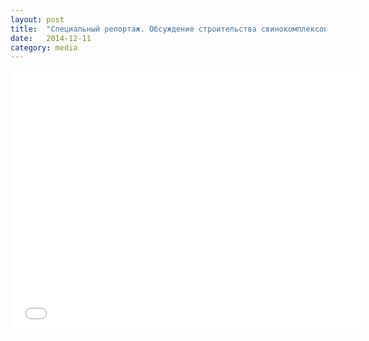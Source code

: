 ```yaml
---
layout: post
title:  "Специальный репортаж. Обсуждение строительства свинокомплексов в Молодечно"
date:   2014-12-11
category: media
---
```


<div class="embed-responsive embed-responsive-4by3">
  <iframe width="560" height="420" src="//www.youtube.com/embed/dW3wv5TP4uA?rel=0" frameborder="0" allowfullscreen></iframe>
</div>